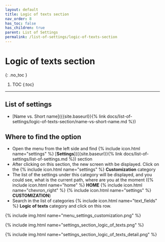 ```yaml
---
layout: default
title: Logic of texts section
nav_order: 8
has_toc: false
has_children: true
parent: List of Settings
permalink: /list-of-settings/logic-of-texts-section
---
```


# Logic of texts section
{: .no_toc }

1. TOC
{:toc}

---

## List of settings
- [Name vs. Short name]({{site.baseurl}}{% link docs/list-of-settings/logic-of-texts-section/name-vs-short-name.md %})

## Where to find the option
- Open the menu from the left side and find {% include icon.html name="settings" %} [**Settings**]({{site.baseurl}}{% link docs/list-of-settings/list-of-settings.md %}) section
- After clicking on this section, the new screen with be displayed. Click on the {% include icon.html name="settings" %} **Customization** category
- The list of the settings under this category will be displayed, and you could see, what is the current path, where are you at the moment ({% include icon.html name="home" %} **HOME** {% include icon.html name="chevron_right" %} {% include icon.html name="settings" %} **CUSTOMIZATION**)
- Search in the list of categories {% include icon.html name="text_fields" %} **Logic of texts** category and click on this row.

{% include img.html name="menu_settings_customization.png" %}

{% include img.html name="settings_section_logic_of_texts.png" %}

{% include img.html name="settings_section_logic_of_texts_detail.png" %}